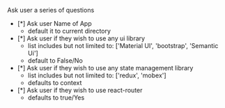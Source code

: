 Ask user a series of questions
  - [*] Ask user Name of App
    * default it to current directory
  - [*] Ask user if they wish to use any ui library
    * list includes but not limited to: ['Material UI', 'bootstrap', 'Semantic Ui']
    * default to False/No
  - [*] Ask user if they wish to use any state management library
    * list includes but not limited to: ['redux', 'mobex']
    * defaults to context
  - [*] Ask user if they wish to use react-router 
    * defaults to true/Yes